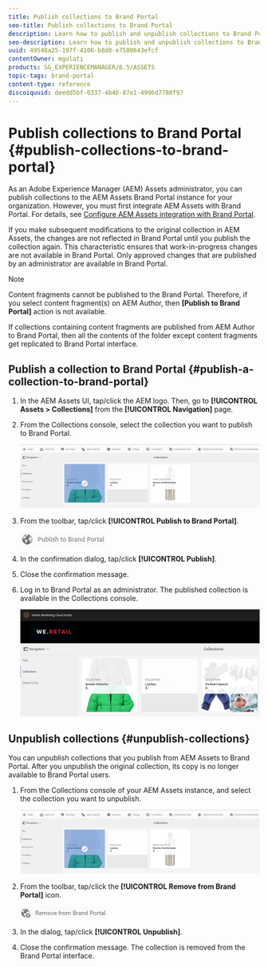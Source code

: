 ```yaml
---
title: Publish collections to Brand Portal
seo-title: Publish collections to Brand Portal
description: Learn how to publish and unpublish collections to Brand Portal.
seo-description: Learn how to publish and unpublish collections to Brand Portal.
uuid: 49548a25-197f-4106-b8d0-e7580643efcf
contentOwner: mgulati
products: SG_EXPERIENCEMANAGER/6.5/ASSETS
topic-tags: brand-portal
content-type: reference
discoiquuid: deedd5bf-0337-4b46-87e1-4996d7780f97
---
```


# Publish collections to Brand Portal {#publish-collections-to-brand-portal}

As an Adobe Experience Manager (AEM) Assets administrator, you can publish collections to the AEM Assets Brand Portal instance for your organization. However, you must first integrate AEM Assets with Brand Portal. For details, see [Configure AEM Assets integration with Brand Portal](brand-portal-configuring-integration.md).

If you make subsequent modifications to the original collection in AEM Assets, the changes are not reflected in Brand Portal until you publish the collection again. This characteristic ensures that work-in-progress changes are not available in Brand Portal. Only approved changes that are published by an administrator are available in Brand Portal.

>[!NOTE]
>
>Content fragments cannot be published to the Brand Portal. Therefore, if you select content fragment(s) on AEM Author, then **[Publish to Brand Portal]** action is not available.
>
>If collections containing content fragments are published from AEM Author to Brand Portal, then all the contents of the folder except content fragments get replicated to Brand Portal interface.

## Publish a collection to Brand Portal {#publish-a-collection-to-brand-portal}

1. In the AEM Assets UI, tap/click the AEM logo. Then, go to **[!UICONTROL Assets > Collections]** from the **[!UICONTROL Navigation]** page.
2. From the Collections console, select the collection you want to publish to Brand Portal.

   ![select_collection](assets/select_collection.png)

3. From the toolbar, tap/click **[!UICONTROL Publish to Brand Portal]**.

   ![publish_to_bp_icon](assets/publish_to_bp_icon.png)

4. In the confirmation dialog, tap/click **[!UICONTROL Publish]**.
5. Close the confirmation message.
6. Log in to Brand Portal as an administrator. The published collection is available in the Collections console.

   ![published_collection](assets/published_collection.png)

## Unpublish collections {#unpublish-collections}

You can unpublish collections that you publish from AEM Assets to Brand Portal. After you unpublish the original collection, its copy is no longer available to Brand Portal users.

1. From the Collections console of your AEM Assets instance, and select the collection you want to unpublish.

   ![select_collection-1](assets/select_collection-1.png)

2. From the toolbar, tap/click the **[!UICONTROL Remove from Brand Portal]** icon.

   ![remove_from_bp_icon](assets/remove_from_bp_icon.png)

3. In the dialog, tap/click **[!UICONTROL Unpublish]**.
4. Close the confirmation message. The collection is removed from the Brand Portal interface.
